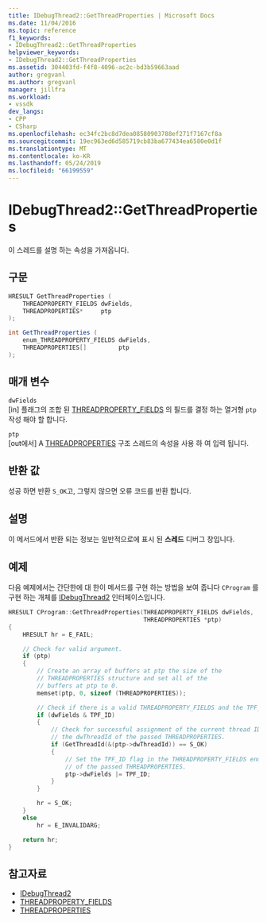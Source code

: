 ```yaml
---
title: IDebugThread2::GetThreadProperties | Microsoft Docs
ms.date: 11/04/2016
ms.topic: reference
f1_keywords:
- IDebugThread2::GetThreadProperties
helpviewer_keywords:
- IDebugThread2::GetThreadProperties
ms.assetid: 304403fd-f4f8-4096-ac2c-bd3b59663aad
author: gregvanl
ms.author: gregvanl
manager: jillfra
ms.workload:
- vssdk
dev_langs:
- CPP
- CSharp
ms.openlocfilehash: ec34fc2bc8d7dea08580903788ef271f7167cf8a
ms.sourcegitcommit: 19ec963ed6d585719cb83ba677434ea6580e0d1f
ms.translationtype: MT
ms.contentlocale: ko-KR
ms.lasthandoff: 05/24/2019
ms.locfileid: "66199559"
---
```

# <a name="idebugthread2getthreadproperties"></a>IDebugThread2::GetThreadProperties
이 스레드를 설명 하는 속성을 가져옵니다.

## <a name="syntax"></a>구문

```cpp
HRESULT GetThreadProperties (
    THREADPROPERTY_FIELDS dwFields,
    THREADPROPERTIES*     ptp
);
```

```csharp
int GetThreadProperties (
    enum_THREADPROPERTY_FIELDS dwFields,
    THREADPROPERTIES[]         ptp
);
```

## <a name="parameters"></a>매개 변수
`dwFields`\
[in] 플래그의 조합 된 [THREADPROPERTY_FIELDS](../../../extensibility/debugger/reference/threadproperty-fields.md) 의 필드를 결정 하는 열거형 `ptp` 작성 해야 할 합니다.

`ptp`\
[out에서] A [THREADPROPERTIES](../../../extensibility/debugger/reference/threadproperties.md) 구조 스레드의 속성을 사용 하 여 입력 됩니다.

## <a name="return-value"></a>반환 값
성공 하면 반환 `S_OK`고, 그렇지 않으면 오류 코드를 반환 합니다.

## <a name="remarks"></a>설명
이 메서드에서 반환 되는 정보는 일반적으로에 표시 된 **스레드** 디버그 창입니다.

## <a name="example"></a>예제
다음 예제에서는 간단한에 대 한이 메서드를 구현 하는 방법을 보여 줍니다 `CProgram` 를 구현 하는 개체를 [IDebugThread2](../../../extensibility/debugger/reference/idebugthread2.md) 인터페이스입니다.

```cpp
HRESULT CProgram::GetThreadProperties(THREADPROPERTY_FIELDS dwFields,
                                      THREADPROPERTIES *ptp)
{
    HRESULT hr = E_FAIL;

    // Check for valid argument.
    if (ptp)
    {
        // Create an array of buffers at ptp the size of the
        // THREADPROPERTIES structure and set all of the
        // buffers at ptp to 0.
        memset(ptp, 0, sizeof (THREADPROPERTIES));

        // Check if there is a valid THREADPROPERTY_FIELDS and the TPF_ID flag is set.
        if (dwFields & TPF_ID)
        {
            // Check for successful assignment of the current thread ID to
            // the dwThreadId of the passed THREADPROPERTIES.
            if (GetThreadId(&(ptp->dwThreadId)) == S_OK)
            {
                // Set the TPF_ID flag in the THREADPROPERTY_FIELDS enumerator
                // of the passed THREADPROPERTIES.
                ptp->dwFields |= TPF_ID;
            }
        }

        hr = S_OK;
    }
    else
        hr = E_INVALIDARG;

    return hr;
}
```

## <a name="see-also"></a>참고자료
- [IDebugThread2](../../../extensibility/debugger/reference/idebugthread2.md)
- [THREADPROPERTY_FIELDS](../../../extensibility/debugger/reference/threadproperty-fields.md)
- [THREADPROPERTIES](../../../extensibility/debugger/reference/threadproperties.md)
